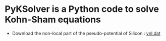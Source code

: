 # PyKSolver is a Python code to solve Kohn-Sham equations 
- Download the non-local part of the pseudo-potential of Silicon : [vnl.dat](https://zenodo.org/record/7661254/files/vnl.tar.gz?download=1) 
